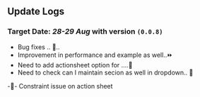 ## Update Logs

### Target Date: *28-29 Aug* with version ```(0.0.8)```
- Bug fixes .. 🦟..
- Improvement in performance and example as well..⏩
- Need to add actionsheet option for ....🤨
- Need to check can I maintain secion as well in dropdown.. 🧐


-🦟- Constraint issue on action sheet
